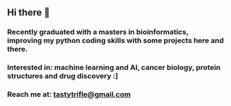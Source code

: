 ## Hi there 👋
### Recently graduated with a masters in bioinformatics, improving my python coding skills with some projects here and there.
### Interested in: machine learning and AI, cancer biology, protein structures and drug discovery :]
### Reach me at: tastytrifle@gmail.com
<!--
**trifle99/trifle99** is a ✨ _special_ ✨ repository because its `README.md` (this file) appears on your GitHub profile.

Here are some ideas to get you started:

- 🔭 I’m currently working on ...
- 🌱 I’m currently learning ...
- 👯 I’m looking to collaborate on ...
- 🤔 I’m looking for help with ...
- 💬 Ask me about ...
- 📫 How to reach me: ...
- 😄 Pronouns: ...
- ⚡ Fun fact: ...
-->

